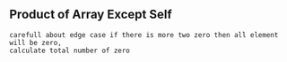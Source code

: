 ## Product of Array Except Self
```
carefull about edge case if there is more two zero then all element will be zero,
calculate total number of zero
```